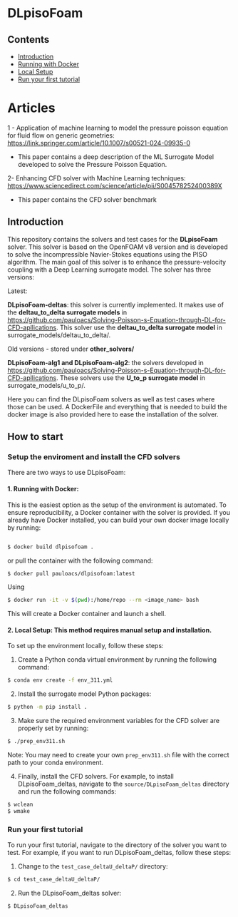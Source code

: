# DLpisoFoam

## Contents

- [Introduction](#introduction)
- [Running with Docker](#running-with-docker)
- [Local Setup](#local-setup)
- [Run your first tutorial](#run-your-first-tutorial)

# Articles

1 - Application of machine learning to model the pressure poisson equation for fluid flow on generic geometries:
https://link.springer.com/article/10.1007/s00521-024-09935-0
  - This paper contains a deep description of the ML Surrogate Model developed to solve the Pressure Poisson Equation.

2- Enhancing CFD solver with Machine Learning techniques: 
https://www.sciencedirect.com/science/article/pii/S004578252400389X
  - This paper contains the CFD solver benchmark

## Introduction

This repository contains the solvers and test cases for the **DLpisoFoam** solver. This solver is based on the OpenFOAM v8 version and is developed to solve the incompressible Navier-Stokes equations using the PISO algorithm. The main goal of this solver is to enhance the pressure-velocity coupling with a Deep Learning surrogate model. The solver has three versions:

Latest: 

**DLpisoFoam-deltas**:
  this solver is currently implemented. It makes use of the **deltau_to_delta surrogate models** in https://github.com/pauloacs/Solving-Poisson-s-Equation-through-DL-for-CFD-apllications. This solver use the **deltau_to_delta surrogate model** in surrogate_models/deltau_to_delta/. 


Old versions - stored under **other_solvers/**

**DLpisoFoam-alg1 and DLpisoFoam-alg2**:
 the solvers developed in https://github.com/pauloacs/Solving-Poisson-s-Equation-through-DL-for-CFD-apllications. These solvers use the **U_to_p surrogate model** in surrogate_models/u_to_p/. 

Here you can find the DLpisoFoam solvers as well as test cases where those can be used. A DockerFile and everything that is needed to build the docker image is also provided here to ease the installation of the solver.

## How to start

### Setup the enviroment and install the CFD solvers

There are two ways to use DLpisoFoam:

#### 1. **Running with Docker**:

This is the easiest option as the setup of the environment is automated. To ensure reproducibility, a Docker container with the solver is provided. If you already have Docker installed, you can build your own docker image locally by running:

```sh

$ docker build dlpisofoam .
```

or pull the container with the following command:

```sh
$ docker pull pauloacs/dlpisofoam:latest
```

Using

```sh
$ docker run -it -v $(pwd):/home/repo --rm <image_name> bash
```

This will create a Docker container and launch a shell.

#### 2. **Local Setup**: This method requires manual setup and installation.

To set up the environment locally, follow these steps:

1. Create a Python conda virtual environment by running the following command:

```sh
$ conda env create -f env_311.yml
```

2. Install the surrogate model Python packages:

```sh
$ python -m pip install .
```

3. Make sure the required environment variables for the CFD solver are properly set by running:

```sh
$ ./prep_env311.sh
```

Note: You may need to create your own `prep_env311.sh` file with the correct path to your conda environment.

4. Finally, install the CFD solvers. For example, to install DLpisoFoam_deltas, navigate to the `source/DLpisoFoam_deltas` directory and run the following commands:

```sh
$ wclean
$ wmake
```

### Run your first tutorial

To run your first tutorial, navigate to the directory of the solver you want to test. For example, if you want to run DLpisoFoam_deltas, follow these steps:

1. Change to the `test_case_deltaU_deltaP/` directory:

```sh
$ cd test_case_deltaU_deltaP/
```

2. Run the DLpisoFoam_deltas solver:

```sh
$ DLpisoFoam_deltas
```
